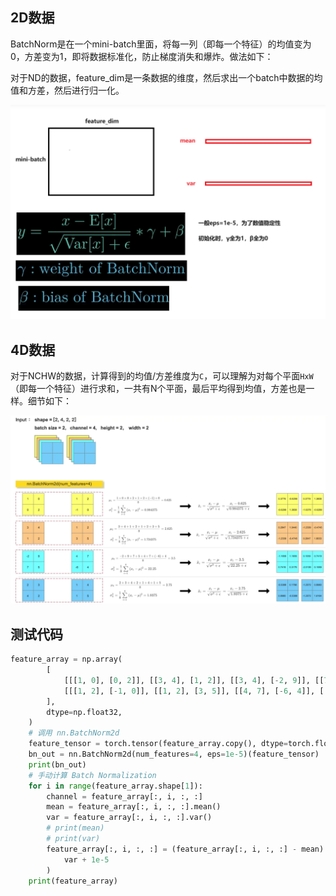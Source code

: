 ## 2D数据

BatchNorm是在一个mini-batch里面，将每一列（即每一个特征）的均值变为0，方差变为1，即将数据标准化，防止梯度消失和爆炸。做法如下：

对于ND的数据，feature_dim是一条数据的维度，然后求出一个batch中数据的均值和方差，然后进行归一化。

![image-20240621161104123](batch_norm.assets/image-20240621161104123.png)

## 4D数据

对于NCHW的数据，计算得到的均值/方差维度为`C`，可以理解为对每个平面`HxW`（即每一个特征）进行求和，一共有N个平面，最后平均得到均值，方差也是一样。细节如下：

![image-20240621170213787](batch_norm.assets/image-20240621170213787.png)

## 测试代码

```python
feature_array = np.array(
        [
            [[[1, 0], [0, 2]], [[3, 4], [1, 2]], [[3, 4], [-2, 9]], [[7, 5], [2, 3]]],
            [[[1, 2], [-1, 0]], [[1, 2], [3, 5]], [[4, 7], [-6, 4]], [[1, 4], [1, 5]]],
        ],
        dtype=np.float32,
    )
    # 调用 nn.BatchNorm2d
    feature_tensor = torch.tensor(feature_array.copy(), dtype=torch.float32)
    bn_out = nn.BatchNorm2d(num_features=4, eps=1e-5)(feature_tensor)
    print(bn_out)
    # 手动计算 Batch Normalization
    for i in range(feature_array.shape[1]):
        channel = feature_array[:, i, :, :]
        mean = feature_array[:, i, :, :].mean()
        var = feature_array[:, i, :, :].var()
        # print(mean)
        # print(var)
        feature_array[:, i, :, :] = (feature_array[:, i, :, :] - mean) / np.sqrt(
            var + 1e-5
        )
    print(feature_array)
```

